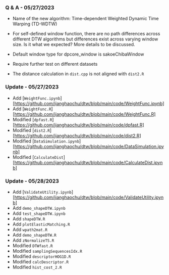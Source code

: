 ### Q & A - 05/27/2023

+ Name of the new algorithm: Time-dependent Weighted Dynamic Time Warping (TD-WDTW)

+ For self-defined window function, there are no path differences across different DTW algorithms but differences exist across varying window size. Is it what we expected? More details to be discussed.

+ Default window type for dpcore_window is sakoeChibaWindow

+ Require further test on different datasets

+ The distance calculation in ``dist.cpp`` is not aligned with ``dist2.R``

### Update - 05/27/2023

+ Add [``WeightFunc.ipynb``][https://github.com/jianghaochu/dtw/blob/main/code/WeightFunc.ipynb]
+ Add [``WeightFunc.R``][https://github.com/jianghaochu/dtw/blob/main/code/WeightFunc.R]
+ Modified [``dpfast.R``][https://github.com/jianghaochu/dtw/blob/main/code/dpfast.R]
+ Modified [``dist2.R``][https://github.com/jianghaochu/dtw/blob/main/code/dist2.R]
+ Modified [``DataSimulation.ipynb``][https://github.com/jianghaochu/dtw/blob/main/code/DataSimulation.ipynb]
+ Modified [``CalculateDist``][https://github.com/jianghaochu/dtw/blob/main/code/CalculateDist.ipynb]


### Update - 05/28/2023

+ Add [``ValidateUtility.ipynb``][https://github.com/jianghaochu/dtw/blob/main/code/ValidateUtility.ipynb]
+ Add ``demo_shapeDTW.ipynb``
+ Add ``test_shapeDTW.ipynb``
+ Add ``shapeDTW.R``
+ Add ``plotElasticMatching.R``
+ Add ``wpath2mat.R``
+ Add ``demo_shapeDTW.R``
+ Add ``zNormalizeTS.R``
+ Modified ``DTWfast.R``
+ Modified ``samplingSequencesIdx.R``
+ Modified ``descriptorHOG1D.R``
+ Modified ``calcDescriptor.R``
+ Modified ``hist_cost_2.R``
